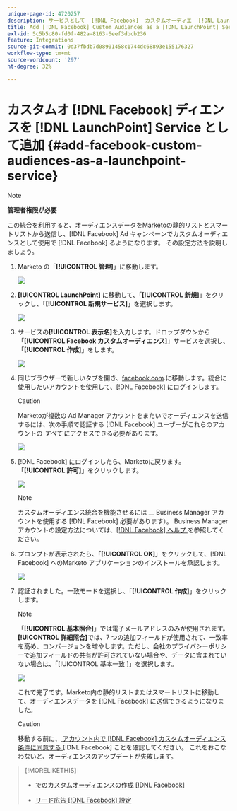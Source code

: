 ```yaml
---
unique-page-id: 4720257
description: サービスとして  [!DNL Facebook]  カスタムオーディエ  [!DNL LaunchPoint]  スの追加 – Marketo ドキュメント – 製品ドキュメント
title: Add [!DNL Facebook] Custom Audiences as a [!DNL LaunchPoint] Service
exl-id: 5c5b5c80-fd0f-482a-8163-6eef3dbcb236
feature: Integrations
source-git-commit: 0d37fbdb7d08901458c1744dc68893e155176327
workflow-type: tm+mt
source-wordcount: '297'
ht-degree: 32%

---
```


# カスタムオ [!DNL Facebook] ディエンスを [!DNL LaunchPoint] Service として追加 {#add-facebook-custom-audiences-as-a-launchpoint-service}

>[!NOTE]
>
>**管理者権限が必要**

この統合を利用すると、オーディエンスデータをMarketoの静的リストとスマートリストから送信し、[!DNL Facebook] Ad キャンペーンでカスタムオーディエンスとして使用で [!DNL Facebook] るようになります。 その設定方法を説明しましょう。

1. Marketo の「**[!UICONTROL 管理]**」に移動します。

   ![](assets/image2016-11-29-10-3a50-3a29.png)

1. **[!UICONTROL LaunchPoint]** に移動して、「**[!UICONTROL 新規]**」をクリックし、「**[!UICONTROL 新規サービス]**」を選択します。

   ![](assets/image2016-11-29-10-3a51-3a11.png)

1. サービスの&#x200B;**[!UICONTROL 表示名]**&#x200B;を入力します。ドロップダウンから「**[!UICONTROL Facebook カスタムオーディエンス]**」サービスを選択し、「**[!UICONTROL 作成]**」をします。

   ![](assets/image2016-11-29-12-3a51-3a8.png)

1. 同じブラウザーで新しいタブを開き、[facebook.com](https://www.facebook.com/).に移動します。統合に使用したいアカウントを使用して、[!DNL Facebook] にログインします。

   >[!CAUTION]
   >
   >Marketoが複数の Ad Manager アカウントをまたいでオーディエンスを送信するには、次の手順で認証する [!DNL Facebook] ユーザーがこれらのアカウントの *すべて* にアクセスできる必要があります。

   ![](assets/image2016-11-29-10-3a52-3a29.png)

1. [!DNL Facebook] にログインしたら、Marketoに戻ります。 「**[!UICONTROL 許可]**」をクリックします。

   ![](assets/fb-custom-authorize-hand.png)

   >[!NOTE]
   >
   >カスタムオーディエンス統合を機能させるには __ Business Manager アカウントを使用する [!DNL Facebook] 必要があります）。 Business Manager アカウントの設定方法については、[[!DNL Facebook]  ヘルプ ](https://www.facebook.com/business/help/1710077379203657) を参照してください。

1. プロンプトが表示されたら、「**[!UICONTROL OK]**」をクリックして、[!DNL Facebook] へのMarketo アプリケーションのインストールを承認します。

   ![](assets/image2016-11-29-10-3a56-3a3.png)

1. 認証されました。一致モードを選択し、「**[!UICONTROL 作成]**」をクリックします。

   >[!NOTE]
   >
   >「**[!UICONTROL 基本照合]**」では電子メールアドレスのみが使用されます。**[!UICONTROL 詳細照合]**&#x200B;では、7 つの追加フィールドが使用されて、一致率を高め、コンバージョンを増やします。ただし、会社のプライバシーポリシーで追加フィールドの共有が許可されていない場合や、データに含まれていない場合は、「[!UICONTROL  基本一致 ]」を選択します。

   ![](assets/fb-custom-adv-matching-hands.png)

   これで完了です。Marketo内の静的リストまたはスマートリストに移動して、オーディエンスデータを [!DNL Facebook] に送信できるようになりました。

   >[!CAUTION]
   >
   >移動する前に、[ アカウント内で  [!DNL Facebook] カスタムオーディエンス条件に同意する ](https://www.facebook.com/ads/manage/customaudiences/tos.php)[!DNL Facebook] ことを確認してください。 これをおこなわないと、オーディエンスのアップデートが失敗します。

>[!MORELIKETHIS]
>
>* [ でのカスタムオーディエンスの作成  [!DNL Facebook]](/help/marketo/product-docs/demand-generation/facebook/create-a-custom-audience-in-facebook.md)
>
>* [ リード広告  [!DNL Facebook]  設定 ](/help/marketo/product-docs/demand-generation/facebook/set-up-facebook-lead-ads.md)
